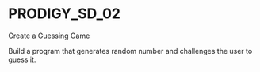 # PRODIGY_SD_02
Create a Guessing Game

Build a program that generates random number and challenges the user to guess it.
